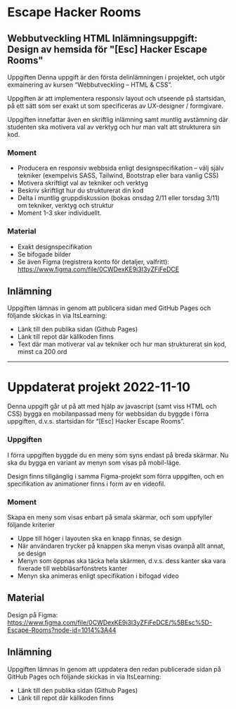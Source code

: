 # Escape Hacker Rooms

## Webbutveckling HTML Inlämningsuppgift: Design av hemsida för "[Esc] Hacker Escape Rooms"

Uppgiften
Denna uppgift är den första delinlämningen i projektet, och utgör exmainering av kursen “Webbutveckling – HTML & CSS”.

Uppgiften är att implementera responsiv layout och utseende på startsidan, på ett sätt som ser exakt ut som specificeras av UX-designer / formgivare.

Uppgiften innefattar även en skriftlig inlämning samt muntlig avstämning där studenten ska motivera val av verktyg och hur man valt att strukturera sin kod.

### Moment

- Producera en responsiv webbsida enligt designspecifikation – välj själv tekniker (exempelvis SASS, Tailwind, Bootstrap eller bara vanlig CSS)
- Motivera skriftligt val av tekniker och verktyg
- Beskriv skriftligt hur du strukturerat din kod
- Delta i muntlig gruppdiskussion (bokas onsdag 2/11 eller torsdag 3/11) om tekniker, verktyg och struktur
- Moment 1-3 sker individuellt.

### Material

- Exakt designspecifikation
- Se bifogade bilder
- Se även Figma (registrera konto för detaljer, valfritt): https://www.figma.com/file/0CWDexKE9i3I3yZFiFeDCE

## Inlämning

Uppgiften lämnas in genom att publicera sidan med GitHub Pages och följande skickas in via ItsLearning:

- Länk till den publika sidan (Github Pages)
- Länk till repot där källkoden finns
- Text där man motiverar val av tekniker och hur man strukturerat sin kod, minst ca 200 ord

---

# Uppdaterat projekt 2022-11-10

Denna uppgift går ut på att med hjälp av javascript (samt viss HTML och CSS) bygga en mobilanpassad meny för webbsidan du byggde i förra uppgiften, d.v.s. startsidan för “[Esc] Hacker Escape Rooms”.

### Uppgiften

I förra uppgiften byggde du en meny som syns endast på breda skärmar. Nu ska du bygga en variant av menyn som visas på mobil-läge.

Design finns tillgänglig i samma Figma-projekt som förra uppgiften, och en specifikation av animationer finns i form av en videofil.

### Moment

Skapa en meny som visas enbart på smala skärmar, och som uppfyller följande kriterier

- Uppe till höger i layouten ska en knapp finnas, se design
- När användaren trycker på knappen ska menyn visas ovanpå allt annat, se design
- Menyn som öppnas ska täcka hela skärmen, d.v.s. dess kanter ska vara fixerade till webbläsarfönstrets kanter
- Menyn ska animeras enligt specifikation i bifogad video

## Material

Design på Figma: https://www.figma.com/file/0CWDexKE9i3I3yZFiFeDCE/%5BEsc%5D-Escape-Rooms?node-id=1014%3A44

## Inlämning

Uppgiften lämnas in genom att uppdatera den redan publicerade sidan på GitHub Pages och följande skickas in via ItsLearning:

- Länk till den publika sidan (Github Pages)
- Länk till repot där källkoden finns

